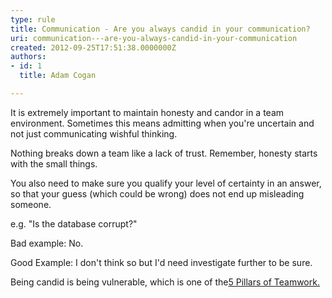 ```yaml
---
type: rule
title: Communication - Are you always candid in your communication?
uri: communication---are-you-always-candid-in-your-communication
created: 2012-09-25T17:51:38.0000000Z
authors:
- id: 1
  title: Adam Cogan

---
```


It is extremely important to maintain honesty and candor in a team environment. Sometimes this means admitting when you're uncertain and not just communicating wishful thinking.

Nothing breaks down a team like a lack of trust. Remember, honesty starts with the small things.
 
You also need to make sure you qualify your level of certainty in an answer, so that your guess (which could be wrong) does not end up misleading someone.

e.g. "Is the database corrupt?"

Bad example: No.

Good Example: I don't think so but I'd need investigate further to be sure.

Being candid is being vulnerable, which is one of the[5 Pillars of Teamwork.](/_layouts/15/FIXUPREDIRECT.ASPX?WebId=3dfc0e07-e23a-4cbb-aac2-e778b71166a2&amp;TermSetId=07da3ddf-0924-4cd2-a6d4-a4809ae20160&amp;TermId=589b01d2-6611-4f22-aa99-4ace7a2f7a75)

